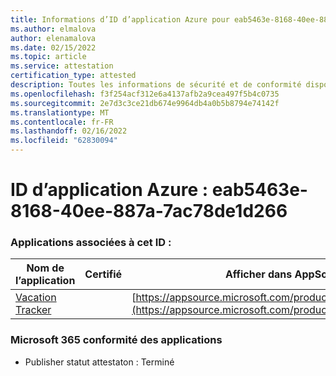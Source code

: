 ```yaml
---
title: Informations d’ID d’application Azure pour eab5463e-8168-40ee-887a-7ac78de1d266
ms.author: elmalova
author: elenamalova
ms.date: 02/15/2022
ms.topic: article
ms.service: attestation
certification_type: attested
description: Toutes les informations de sécurité et de conformité disponibles pour eab5463e-8168-40ee-887a-7ac78de1d266.
ms.openlocfilehash: f3f254acf312e6a4137afb2a9cea497f5b4c0735
ms.sourcegitcommit: 2e7d3c3ce21db674e9964db4a0b5b8794e74142f
ms.translationtype: MT
ms.contentlocale: fr-FR
ms.lasthandoff: 02/16/2022
ms.locfileid: "62830094"
---
```

# <a name="azure-app-id-eab5463e-8168-40ee-887a-7ac78de1d266"></a>ID d’application Azure : eab5463e-8168-40ee-887a-7ac78de1d266


### <a name="apps-associated-with-this-id"></a>Applications associées à cet ID :
| **Nom de l’application** | **Certifié** | **Afficher dans AppSource** |
|--------------|---------------|-----------------------|
| [Vacation Tracker](https://docs.microsoft.com/microsoft-365-app-certification/forward/WA200002167) |  | [https://appsource.microsoft.com/product/office/WA200002167](https://appsource.microsoft.com/product/office/WA200002167) |

### <a name="microsoft-365-app-compliance-status"></a>Microsoft 365 conformité des applications
- Publisher statut attestaton : Terminé
